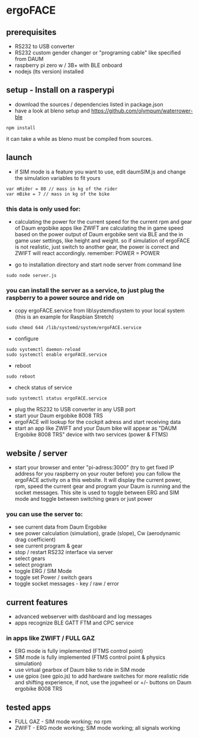# ergoFACE

## prerequisites
* RS232 to USB converter
* RS232 custom gender changer or "programing cable" like specified from DAUM
* raspberry pi zero w / 3B+ with BLE onboard
* nodejs (lts version) installed

## setup - Install on a rasperypi
* download the sources / dependencies listed in package.json
* have a look at bleno setup and https://github.com/olympum/waterrower-ble

```
npm install
```

it can take a while as bleno must be compiled from sources.

## launch
* if SIM mode is a feature you want to use, edit daumSIM.js and change the simulation variables to fit yours
```
var mRider = 80 // mass in kg of the rider
var mBike = 7 // mass in kg of the bike
```
### this data is only used for:
* calculating the power for the current speed for the current rpm and gear of Daum ergobike
apps like ZWIFT are calculating the in game speed based on the power output of Daum ergobike sent via BLE
and the in game user settings, like height and weight. so if simulation of ergoFACE is not realistic, just
switch to another gear, the power is correct and ZWIFT will react accordingly.
remember: POWER = POWER

* go to installation directory and start node server from command line
```
sudo node server.js
```
### you can install the server as a service, to just plug the raspberry to a power source and ride on

* copy ergoFACE.service from lib\systemd\system to your local system (this is an example for Raspbian Stretch)
```shell
sudo chmod 644 /lib/systemd/system/ergoFACE.service
```
* configure
```shell
sudo systemctl daemon-reload
sudo systemctl enable ergoFACE.service
```
* reboot
```shell
sudo reboot
```
* check status of service
```shell
sudo systemctl status ergoFACE.service
```

* plug the RS232 to USB converter in any USB port
* start your Daum ergobike 8008 TRS
* ergoFACE will lookup for the cockpit adress and start receiving data
* start an app like ZWIFT and your Daum bike will appear as "DAUM Ergobike 8008 TRS" device with two services (power & FTMS)

## website / server
* start your browser and enter "pi-adress:3000" (try to get fixed IP address for you raspberry on your router before)
you can follow the ergoFACE activity on a this website.
It will display the current power, rpm, speed
the current gear and program your Daum is running and the socket messages.
This site is used to toggle between ERG and SIM mode and toggle between switching gears or just power
### you can use the server to:
* see current data from Daum Ergobike
* see power calculation (simulation), grade (slope), Cw (aerodynamic drag coefficient)
* see current program & gear
* stop / restart RS232 interface via server
* select gears
* select program
* toggle ERG / SIM Mode
* toggle set Power / switch gears
* toggle socket messages - key / raw / error

## current features
* advanced webserver with dashboard and log messages
* apps recognize BLE GATT FTM and CPC service
### in apps like ZWIFT / FULL GAZ
* ERG mode is fully implemented (FTMS control point)
* SIM mode is fully implemented (FTMS control point & physics simulation)
* use virtual gearbox of Daum bike to ride in SIM mode
* use gpios (see gpio.js) to add hardware switches for more realistic ride and shifting experience, if not, use the jogwheel or +/- buttons on Daum ergobike 8008 TRS

## tested apps
* FULL GAZ - SIM mode working; no rpm
* ZWIFT - ERG mode working; SIM mode working; all signals working
